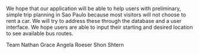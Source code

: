 We hope that our application will be able to help users with preliminary, simple trip planning in Sao Paulo because most visitors will not choose to rent a car. 
We will try to address these through the database and a user interface. We hope users are able to input their starting and desired location to see available bus routes.

Team
Nathan Grace
Angela Roeser
Shon Shtern
